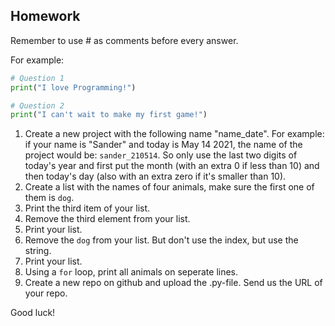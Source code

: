 Homework
-

Remember to use # as comments before every answer.

For example:

```Python
# Question 1
print("I love Programming!")

# Question 2
print("I can't wait to make my first game!")
```

1. Create a new project with the following name "name_date". For example: if your name is "Sander" and today is May 14 2021, the name of the project would be: `sander_210514`. So only use the last two digits of today's year and first put the month (with an extra 0 if less than 10) and then today's day (also with an extra zero if it's smaller than 10).
1. Create a list with the names of four animals, make sure the first one of them is `dog`.
1. Print the third item of your list.
1. Remove the third element from your list.
1. Print your list.
1. Remove the `dog` from your list. But don't use the index, but use the string.
1. Print your list.
1. Using a `for` loop, print all animals on seperate lines.
1. Create a new repo on github and upload the .py-file. Send us the URL of your repo.

Good luck!
